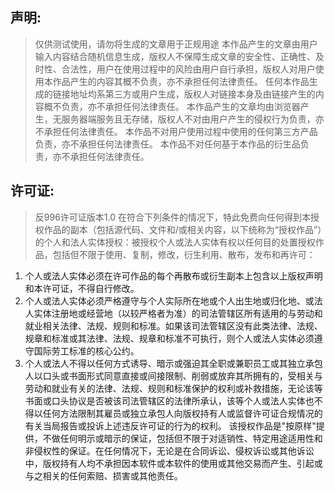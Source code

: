 <meta http-equiv="Content-Type" content="text/html; charset=utf-8">

## 声明:
> 仅供测试使用，请勿将生成的文章用于正规用途
本作品产生的文章由用户输入内容结合随机信息生成，版权人不保障生成文章的安全性、正确性、及时性、合法性，用户在使用过程中的风险由用户自行承担，版权人对用户使用本作品产生的内容其概不负责，亦不承担任何法律责任。
任何本作品生成的链接地址均系第三方或用户生成，版权人对链接本身及由链接产生的内容概不负责，亦不承担任何法律责任。
本作品产生的文章均由浏览器产生，无服务器端服务且无存储，版权人不对由用户产生的侵权行为负责，亦不承担任何法律责任。
本作品不对用户使用过程中使用的任何第三方产品负责，亦不承担任何法律责任。
本作品不对任何基于本作品的衍生品负责，亦不承担任何法律责任。

## 许可证:
> 反996许可证版本1.0
在符合下列条件的情况下，特此免费向任何得到本授权作品的副本（包括源代码、文件和/或相关内容，以下统称为“授权作品”）的个人和法人实体授权：被授权个人或法人实体有权以任何目的处置授权作品，包括但不限于使用、复制，修改，衍生利用、散布，发布和再许可：
1. 个人或法人实体必须在许可作品的每个再散布或衍生副本上包含以上版权声明和本许可证，不得自行修改。
2. 个人或法人实体必须严格遵守与个人实际所在地或个人出生地或归化地、或法人实体注册地或经营地（以较严格者为准）的司法管辖区所有适用的与劳动和就业相关法律、法规、规则和标准。如果该司法管辖区没有此类法律、法规、规章和标准或其法律、法规、规章和标准不可执行，则个人或法人实体必须遵守国际劳工标准的核心公约。
3. 个人或法人不得以任何方式诱导、暗示或强迫其全职或兼职员工或其独立承包人以口头或书面形式同意直接或间接限制、削弱或放弃其所拥有的，受相关与劳动和就业有关的法律、法规、规则和标准保护的权利或补救措施，无论该等书面或口头协议是否被该司法管辖区的法律所承认，该等个人或法人实体也不得以任何方法限制其雇员或独立承包人向版权持有人或监督许可证合规情况的有关当局报告或投诉上述违反许可证的行为的权利。
该授权作品是"按原样"提供，不做任何明示或暗示的保证，包括但不限于对适销性、特定用途适用性和非侵权性的保证。在任何情况下，无论是在合同诉讼、侵权诉讼或其他诉讼中，版权持有人均不承担因本软件或本软件的使用或其他交易而产生、引起或与之相关的任何索赔、损害或其他责任。
